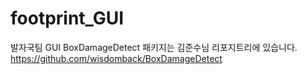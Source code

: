 # footprint_GUI
발자국팀 GUI
BoxDamageDetect 패키지는 김준수님 리포지트리에 있습니다.
https://github.com/wisdomback/BoxDamageDetect
